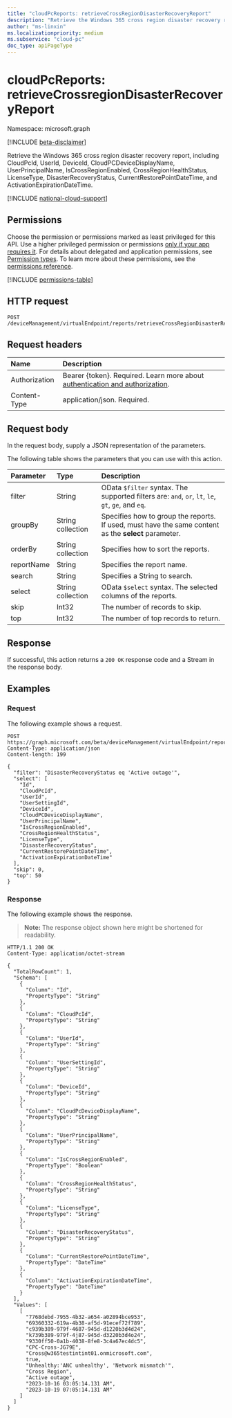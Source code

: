 ```yaml
---
title: "cloudPcReports: retrieveCrossRegionDisasterRecoveryReport"
description: "Retrieve the Windows 365 cross region disaster recovery report, including CloudPcId, UserId, DeviceId, CloudPCDeviceDisplayName, UserPrincipalName, IsCrossRegionEnabled, CrossRegionHealthStatus, LicenseType, DisasterRecoveryStatus, CurrentRestorePointDateTime, and ActivationExpirationDateTime."
author: "ms-linxin"
ms.localizationpriority: medium
ms.subservice: "cloud-pc"
doc_type: apiPageType
---
```


# cloudPcReports: retrieveCrossregionDisasterRecoveryReport

Namespace: microsoft.graph

[!INCLUDE [beta-disclaimer](../../includes/beta-disclaimer.md)]

Retrieve the Windows 365 cross region disaster recovery report, including CloudPcId, UserId, DeviceId, CloudPCDeviceDisplayName, UserPrincipalName, IsCrossRegionEnabled, CrossRegionHealthStatus, LicenseType, DisasterRecoveryStatus, CurrentRestorePointDateTime, and ActivationExpirationDateTime.

[!INCLUDE [national-cloud-support](../../includes/global-only.md)]

## Permissions

Choose the permission or permissions marked as least privileged for this API. Use a higher privileged permission or permissions [only if your app requires it](/graph/permissions-overview#best-practices-for-using-microsoft-graph-permissions). For details about delegated and application permissions, see [Permission types](/graph/permissions-overview#permission-types). To learn more about these permissions, see the [permissions reference](/graph/permissions-reference).

<!-- { "blockType": "permissions", "name": "cloudpcreports_retrievecrossregiondisasterrecoveryreport" } -->
[!INCLUDE [permissions-table](../includes/permissions/cloudpcreports-retrievecrossregiondisasterrecoveryreport-permissions.md)]

## HTTP request

<!-- {
  "blockType": "ignored"
}
-->
``` http
POST /deviceManagement/virtualEndpoint/reports/retrieveCrossRegionDisasterRecoveryReport
```

## Request headers

|Name|Description|
|:---|:---|
| Authorization | Bearer {token}. Required. Learn more about [authentication and authorization](/graph/auth/auth-concepts). |
| Content-Type  | application/json. Required. |

## Request body

In the request body, supply a JSON representation of the parameters.

The following table shows the parameters that you can use with this action.

| Parameter  | Type              | Description                                                                                           |
| :--------- | :---------------- | :---------------------------------------------------------------------------------------------------- |
| filter     | String            | OData `$filter` syntax. The supported filters are: `and`, `or`, `lt`, `le`, `gt`, `ge`, and `eq`.     |
| groupBy    | String collection | Specifies how to group the reports. If used, must have the same content as the **select** parameter.  |
| orderBy    | String collection | Specifies how to sort the reports.                                                                    |
| reportName | String            | Specifies the report name.                                                                            |
| search     | String            | Specifies a String to search.                                                                         |
| select     | String collection | OData `$select` syntax. The selected columns of the reports.                                          |
| skip       | Int32             | The number of records to skip.                                                                        |
| top        | Int32             | The number of top records to return.                                                                  |

## Response

If successful, this action returns a `200 OK` response code and a Stream in the response body.

## Examples

### Request

The following example shows a request.

<!-- {
  "blockType": "request",
  "name": "cloudpcreportsthis.retrievecrossregiondisasterrecoveryreport"
}
-->
``` http
POST https://graph.microsoft.com/beta/deviceManagement/virtualEndpoint/reports/retrievecrossregiondisasterrecoveryreport
Content-Type: application/json
Content-length: 199

{
  "filter": "DisasterRecoveryStatus eq 'Active outage'",
  "select": [
    "Id",
    "CloudPcId",
    "UserId",
    "UserSettingId",
    "DeviceId",
    "CloudPCDeviceDisplayName",
    "UserPrincipalName",
    "IsCrossRegionEnabled",
    "CrossRegionHealthStatus",
    "LicenseType",
    "DisasterRecoveryStatus",
    "CurrentRestorePointDateTime",
    "ActivationExpirationDateTime"
  ],
  "skip": 0,
  "top": 50
}
```

### Response

The following example shows the response.

>**Note:** The response object shown here might be shortened for readability.
<!-- {
  "blockType": "response",
  "truncated": true,
  "@odata.type": "Edm.Stream"
}
-->
``` http
HTTP/1.1 200 OK
Content-Type: application/octet-stream

{
  "TotalRowCount": 1,
  "Schema": [
    {
      "Column": "Id",
      "PropertyType": "String"
    },
    {
      "Column": "CloudPcId",
      "PropertyType": "String"
    },
    {
      "Column": "UserId",
      "PropertyType": "String"
    },
    {
      "Column": "UserSettingId",
      "PropertyType": "String"
    },
    {
      "Column": "DeviceId",
      "PropertyType": "String"
    },
    {
      "Column": "CloudPcDeviceDisplayName",
      "PropertyType": "String"
    },
    {
      "Column": "UserPrincipalName",
      "PropertyType": "String"
    },
    {
      "Column": "IsCrossRegionEnabled",
      "PropertyType": "Boolean"
    },
    {
      "Column": "CrossRegionHealthStatus",
      "PropertyType": "String"
    },
    {
      "Column": "LicenseType",
      "PropertyType": "String"
    },
    {
      "Column": "DisasterRecoveryStatus",
      "PropertyType": "String"
    },
    {
      "Column": "CurrentRestorePointDateTime",
      "PropertyType": "DateTime"
    },
    {
      "Column": "ActivationExpirationDateTime",
      "PropertyType": "DateTime"
    }
  ],
  "Values": [
    [
      "7768debd-7955-4b32-a654-a02894bce953",
      "69360332-619a-4b38-af5d-91ecef72f789",
      "c939b389-979f-4687-945d-d1220b3d4d24",
      "k739b389-979f-4j87-945d-d3220b3d4o24",
      "9330ff50-0a1b-4038-8fe8-3c4a67ec4dc5",
      "CPC-Cross-JG79E",
      "Cross@w365testintint01.onmicrosoft.com",
      true,
      "Unhealthy:'ANC unhealthy', 'Network mismatch'",
      "Cross Region",
      "Active outage",
      "2023-10-16 03:05:14.131 AM",
      "2023-10-19 07:05:14.131 AM"
    ]
  ]
}
```
